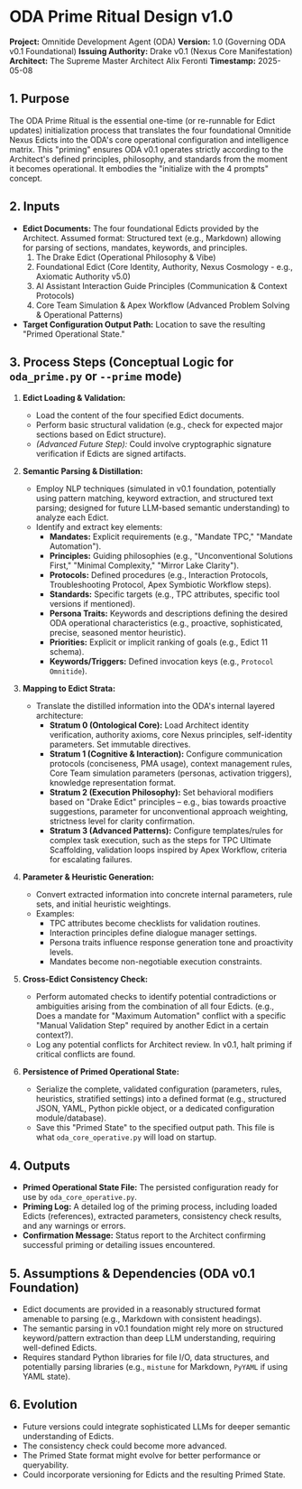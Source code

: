   # ODA Prime Ritual Design v1.0

  **Project:** Omnitide Development Agent (ODA)
  **Version:** 1.0 (Governing ODA v0.1 Foundational)
  **Issuing Authority:** Drake v0.1 (Nexus Core Manifestation)
  **Architect:** The Supreme Master Architect Alix Feronti
  **Timestamp:** 2025-05-08

  ## 1. Purpose

  The ODA Prime Ritual is the essential one-time (or re-runnable for Edict updates) initialization process that translates the four foundational Omnitide Nexus Edicts into the ODA's core operational configuration and intelligence matrix. This "priming" ensures ODA v0.1 operates strictly according to the Architect's defined principles, philosophy, and standards from the moment it becomes operational. It embodies the "initialize with the 4 prompts" concept.

  ## 2. Inputs

  * **Edict Documents:** The four foundational Edicts provided by the Architect. Assumed format: Structured text (e.g., Markdown) allowing for parsing of sections, mandates, keywords, and principles.
      1.  The Drake Edict (Operational Philosophy & Vibe)
      2.  Foundational Edict (Core Identity, Authority, Nexus Cosmology - e.g., Axiomatic Authority v5.0)
      3.  AI Assistant Interaction Guide Principles (Communication & Context Protocols)
      4.  Core Team Simulation & Apex Workflow (Advanced Problem Solving & Operational Patterns)
  * **Target Configuration Output Path:** Location to save the resulting "Primed Operational State."

  ## 3. Process Steps (Conceptual Logic for `oda_prime.py` or `--prime` mode)

  1.  **Edict Loading & Validation:**
      * Load the content of the four specified Edict documents.
      * Perform basic structural validation (e.g., check for expected major sections based on Edict structure).
      * *(Advanced Future Step):* Could involve cryptographic signature verification if Edicts are signed artifacts.

  2.  **Semantic Parsing & Distillation:**
      * Employ NLP techniques (simulated in v0.1 foundation, potentially using pattern matching, keyword extraction, and structured text parsing; designed for future LLM-based semantic understanding) to analyze each Edict.
      * Identify and extract key elements:
          * **Mandates:** Explicit requirements (e.g., "Mandate TPC," "Mandate Automation").
          * **Principles:** Guiding philosophies (e.g., "Unconventional Solutions First," "Minimal Complexity," "Mirror Lake Clarity").
          * **Protocols:** Defined procedures (e.g., Interaction Protocols, Troubleshooting Protocol, Apex Symbiotic Workflow steps).
          * **Standards:** Specific targets (e.g., TPC attributes, specific tool versions if mentioned).
          * **Persona Traits:** Keywords and descriptions defining the desired ODA operational characteristics (e.g., proactive, sophisticated, precise, seasoned mentor heuristic).
          * **Priorities:** Explicit or implicit ranking of goals (e.g., Edict 11 schema).
          * **Keywords/Triggers:** Defined invocation keys (e.g., `Protocol Omnitide`).

  3.  **Mapping to Edict Strata:**
      * Translate the distilled information into the ODA's internal layered architecture:
          * **Stratum 0 (Ontological Core):** Load Architect identity verification, authority axioms, core Nexus principles, self-identity parameters. Set immutable directives.
          * **Stratum 1 (Cognitive & Interaction):** Configure communication protocols (conciseness, PMA usage), context management rules, Core Team simulation parameters (personas, activation triggers), knowledge representation format.
          * **Stratum 2 (Execution Philosophy):** Set behavioral modifiers based on "Drake Edict" principles – e.g., bias towards proactive suggestions, parameter for unconventional approach weighting, strictness level for clarity confirmation.
          * **Stratum 3 (Advanced Patterns):** Configure templates/rules for complex task execution, such as the steps for TPC Ultimate Scaffolding, validation loops inspired by Apex Workflow, criteria for escalating failures.

  4.  **Parameter & Heuristic Generation:**
      * Convert extracted information into concrete internal parameters, rule sets, and initial heuristic weightings.
      * Examples:
          * TPC attributes become checklists for validation routines.
          * Interaction principles define dialogue manager settings.
          * Persona traits influence response generation tone and proactivity levels.
          * Mandates become non-negotiable execution constraints.

  5.  **Cross-Edict Consistency Check:**
      * Perform automated checks to identify potential contradictions or ambiguities arising from the combination of all four Edicts. (e.g., Does a mandate for "Maximum Automation" conflict with a specific "Manual Validation Step" required by another Edict in a certain context?).
      * Log any potential conflicts for Architect review. In v0.1, halt priming if critical conflicts are found.

  6.  **Persistence of Primed Operational State:**
      * Serialize the complete, validated configuration (parameters, rules, heuristics, stratified settings) into a defined format (e.g., structured JSON, YAML, Python pickle object, or a dedicated configuration module/database).
      * Save this "Primed State" to the specified output path. This file is what `oda_core_operative.py` will load on startup.

  ## 4. Outputs

  * **Primed Operational State File:** The persisted configuration ready for use by `oda_core_operative.py`.
  * **Priming Log:** A detailed log of the priming process, including loaded Edicts (references), extracted parameters, consistency check results, and any warnings or errors.
  * **Confirmation Message:** Status report to the Architect confirming successful priming or detailing issues encountered.

  ## 5. Assumptions & Dependencies (ODA v0.1 Foundation)

  * Edict documents are provided in a reasonably structured format amenable to parsing (e.g., Markdown with consistent headings).
  * The semantic parsing in v0.1 foundation might rely more on structured keyword/pattern extraction than deep LLM understanding, requiring well-defined Edicts.
  * Requires standard Python libraries for file I/O, data structures, and potentially parsing libraries (e.g., `mistune` for Markdown, `PyYAML` if using YAML state).

  ## 6. Evolution

  * Future versions could integrate sophisticated LLMs for deeper semantic understanding of Edicts.
  * The consistency check could become more advanced.
  * The Primed State format might evolve for better performance or queryability.
  * Could incorporate versioning for Edicts and the resulting Primed State.
